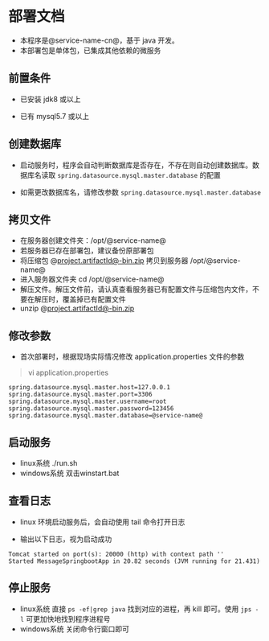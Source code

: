 # 部署文档

- 本程序是@service-name-cn@，基于 java 开发。
- 本部署包是单体包，已集成其他依赖的微服务

## 前置条件

- 已安装 jdk8 或以上

- 已有 mysql5.7 或以上

## 创建数据库

- 启动服务时，程序会自动判断数据库是否存在，不存在则自动创建数据库。数据库名读取 `spring.datasource.mysql.master.database` 的配置

- 如需更改数据库名，请修改参数 `spring.datasource.mysql.master.database`

## 拷贝文件

- 在服务器创建文件夹：/opt/@service-name@
- 若服务器已存在部署包，建议备份原部署包
- 将压缩包 @project.artifactId@-bin.zip 拷贝到服务器 /opt/@service-name@
- 进入服务器文件夹 cd /opt/@service-name@
- 解压文件。解压文件前，请认真查看服务器已有配置文件与压缩包内文件，不要在解压时，覆盖掉已有配置文件
- unzip @project.artifactId@-bin.zip

## 修改参数

- 首次部署时，根据现场实际情况修改 application.properties 文件的参数

> vi application.properties

``` properties
spring.datasource.mysql.master.host=127.0.0.1
spring.datasource.mysql.master.port=3306
spring.datasource.mysql.master.username=root
spring.datasource.mysql.master.password=123456
spring.datasource.mysql.master.database=@service-name@
```

## 启动服务

- linux系统 ./run.sh
- windows系统 双击winstart.bat

## 查看日志

- linux 环境启动服务后，会自动使用 tail 命令打开日志

- 输出以下日志，视为启动成功

``` text
Tomcat started on port(s): 20000 (http) with context path ''
Started MessageSpringbootApp in 20.82 seconds (JVM running for 21.431)
```

## 停止服务

- linux系统 直接 `ps -ef|grep java` 找到对应的进程，再 kill 即可。使用 `jps -l` 可更加快地找到程序进程号
- windows系统 关闭命令行窗口即可